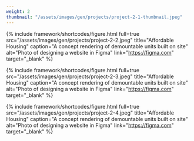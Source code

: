 ```yaml
---
weight: 2
thumbnail: "/assets/images/gen/projects/project-2-1-thumbnail.jpeg"
---
```


{% include framework/shortcodes/figure.html full=true src="/assets/images/gen/projects/project-2-2.jpeg" title="Affordable Housing"  caption="A concept rendering of demountable units built on site" alt="Photo of designing a website in Figma" link="https://figma.com" target="_blank" %}


{% include framework/shortcodes/figure.html full=true src="/assets/images/gen/projects/project-2-3.jpeg" title="Affordable Housing"  caption="A concept rendering of demountable units built on site" alt="Photo of designing a website in Figma" link="https://figma.com" target="_blank" %}

{% include framework/shortcodes/figure.html full=true src="/assets/images/gen/projects/project-2-4.jpeg" title="Affordable Housing"  caption="A concept rendering of demountable units built on site" alt="Photo of designing a website in Figma" link="https://figma.com" target="_blank" %}

